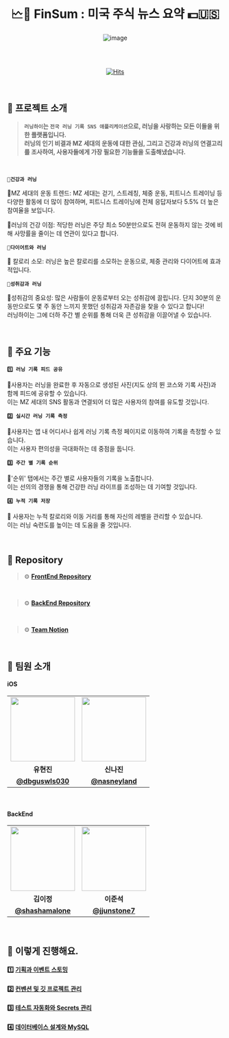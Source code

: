 <div align="center">
    

# 🗠🗽 FinSum : 미국 주식 뉴스 요약 💵🇺🇸

![image](https://github.com/cca-ffodregamdi/.github/assets/61495627/665d47b9-d19d-4234-9a6d-6e876d6312f3)

<br>
<br/>

[![Hits](https://hits.seeyoufarm.com/api/count/incr/badge.svg?url=https%3A%2F%2Fgithub.com%2Fcca-ffodregamdi%2Frunning-hi-back&count_bg=%23FFA49F&title_bg=%23555555&icon=&icon_color=%23E7E7E7&title=views&edge_flat=false)](https://hits.seeyoufarm.com)

</div>

<br>

## 🔻 프로젝트 소개
> **`러닝하이`는 `전국 러닝 기록 SNS 애플리케이션`으로, 러닝을 사랑하는 모든 이들을 위한 플랫폼입니다. </br>
러닝의 인기 비결과 MZ 세대의 운동에 대한 관심, 그리고 건강과 러닝의 연결고리를 조사하여, 사용자들에게 가장 필요한 기능들을 도출해냈습니다.**
<br>

**`💙건강과 러닝`**

👟MZ 세대의 운동 트렌드:
MZ 세대는 걷기, 스트레칭, 체중 운동, 피트니스 트레이닝 등 다양한 활동에 더 많이 참여하며, 피트니스 트레이닝에 전체 응답자보다 5.5% 더 높은 참여율을 보입니다.

👟러닝의 건강 이점:
적당한 러닝은 주당 최소 50분만으로도 전혀 운동하지 않는 것에 비해 사망률을 줄이는 데 연관이 있다고 합니다.

**`💙다이어트와 러닝`**

👟 칼로리 소모:
러닝은 높은 칼로리를 소모하는 운동으로, 체중 관리와 다이어트에 효과적입니다.

**`💙성취감과 러닝`**
 
👟성취감의 중요성:
많은 사람들이 운동로부터 오는 성취감에 끌립니다. 단지 30분의 운동만으로도 몇 주 동안 느끼지 못했던 성취감과 자존감을 찾을 수 있다고 합니다!</br>
러닝하이는 그에 더하 주간 별 순위를 통해 더욱 큰 성취감을 이끌어낼 수 있습니다.

<br>

## 🔻 주요 기능

**`1️⃣ 러닝 기록 피드 공유`** 

👟사용자는 러닝을 완료한 후 자동으로 생성된 사진(지도 상의 뛴 코스와 기록 사진)과 함께 피드에 공유할 수 있습니다.</br>
이는 MZ 세대의 SNS 활동과 연결되어 더 많은 사용자의 참여를 유도할 것입니다.
</br>

**`2️⃣ 실시간 러닝 기록 측정`**

👟사용자는 앱 내 어디서나 쉽게 러닝 기록 측정 페이지로 이동하여 기록을 측정할 수 있습니다. </br>
이는 사용자 편의성을 극대화하는 데 중점을 둡니다.</br>

**`3️⃣ 주간 별 기록 순위`**

👟'순위' 탭에서는 주간 별로 사용자들의 기록을 노출합니다. </br> 
이는 선의의 경쟁을 통해 건강한 러닝 라이프를 조성하는 데 기여할 것입니다.
</br>

**`4️⃣ 누적 기록 저장`**

👟 사용자는 누적 칼로리와 이동 거리를 통해 자신의 레벨을 관리할 수 있습니다. 
</br>이는 러닝 숙련도를 높이는 데 도움을 줄 것입니다.</br>

<br>

## 🔻 Repository

> ⚙️ **[FrontEnd Repository](https://github.com/cca-ffodregamdi/RunningHi-iOS)**
<br>

> ⚙️ **[BackEnd Repository](https://github.com/cca-ffodregamdi/running-hi-back-v2)**
<br>

> ⚙️ **[Team Notion](https://www.notion.so/hammang/adff9907f8244768b9c080bc519b3a1f?pvs=4)**

<br>

## 👋 팀원 소개

#### iOS
<table>
  <tr>
    <td align="center"><a href="https://github.com/dbguswls030"><img src="https://avatars.githubusercontent.com/dbguswls030" width="150px;" alt="">
    <td align="center"><a href="https://github.com/nasneyland"><img src="https://avatars.githubusercontent.com/nasneyland" width="150px;" alt="">
  </tr>
  <tr>
    <td align="center"><strong>유현진</strong></td>
    <td align="center"><strong>신나진</strong></td>
  </tr>
  <tr>
    <td align="center"><a href="https://github.com/dbguswls030"><b>@dbguswls030</b></td>
    <td align="center"><a href="https://github.com/nasneyland"><b>@nasneyland</b></td>
  </tr>
</table>

<br/>


#### BackEnd
<table>
  <tr>
    <td align="center"><a href="https://github.com/shashamalone"><img src="https://avatars.githubusercontent.com/shashamalone" width="150px;" alt="">
    <td align="center"><a href="https://github.com/jjunstone7"><img src="https://avatars.githubusercontent.com/jjunstone7" width="150px;" alt="">
  </tr>
  <tr>
    <td align="center"><strong>김이정</strong></td>
    <td align="center"><strong>이준석</strong></td>
  </tr>
    <tr>
    <td align="center"><a href="https://github.com/shashamalone"><b>@shashamalone</b></td>
    <td align="center"><a href="https://github.com/jjunstone7"><b>@jjunstone7</b></td>
  </tr>
</table>

<br/>


## 👟 이렇게 진행해요.

#### 1️⃣ [기획과 이벤트 스토밍](https://github.com/cca-ffodregamdi/running-hi-back-v2/wiki/%EA%B8%B0%ED%9A%8D%EA%B3%BC-%EC%9D%B4%EB%B2%A4%ED%8A%B8-%EC%8A%A4%ED%86%A0%EB%B0%8D)

#### 2️⃣ [컨벤션 및 깃 프로젝트 관리](https://github.com/cca-ffodregamdi/running-hi-back-v2/wiki/%EC%BB%A8%EB%B2%A4%EC%85%98-%EB%B0%8F-%EA%B9%83-%ED%94%84%EB%A1%9C%EC%A0%9D%ED%8A%B8-%EA%B4%80%EB%A6%AC)

#### 3️⃣ [테스트 자동화와 Secrets 관리](https://github.com/cca-ffodregamdi/running-hi-back-v2/wiki/%ED%85%8C%EC%8A%A4%ED%8A%B8-%EC%9E%90%EB%8F%99%ED%99%94%EC%99%80-Secrets-%EA%B4%80%EB%A6%AC)

#### 4️⃣ [데이터베이스 설계와 MySQL](https://github.com/cca-ffodregamdi/running-hi-back-v2/wiki/%EB%8D%B0%EC%9D%B4%ED%84%B0%EB%B2%A0%EC%9D%B4%EC%8A%A4-%EC%84%A4%EA%B3%84%EC%99%80-MySQL)

<br>
